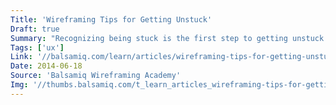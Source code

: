 ```yaml
---
Title: 'Wireframing Tips for Getting Unstuck'
Draft: true
Summary: "Recognizing being stuck is the first step to getting unstuck. Here are 2 easy techniques with 11 practical strategies to help you break free from designer's block."
Tags: ['ux']
Link: '//balsamiq.com/learn/articles/wireframing-tips-for-getting-unstuck/'
Date: 2014-06-18
Source: 'Balsamiq Wireframing Academy'
Img: '//thumbs.balsamiq.com/t_learn_articles_wireframing-tips-for-getting-unstuck.png'
---
```

